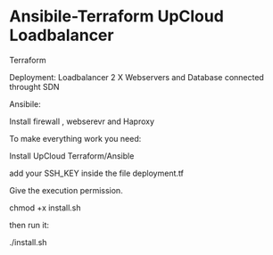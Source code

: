 # Ansibile-Terraform UpCloud Loadbalancer

Terraform 

Deployment: Loadbalancer 2 X Webservers and Database connected throught SDN 

Ansibile:

Install firewall , webserevr and Haproxy 

To make everything work you need:

Install UpCloud Terraform/Ansible 

add your SSH_KEY inside the file deployment.tf

Give the execution permission.

chmod +x install.sh

then run it:

./install.sh

 
